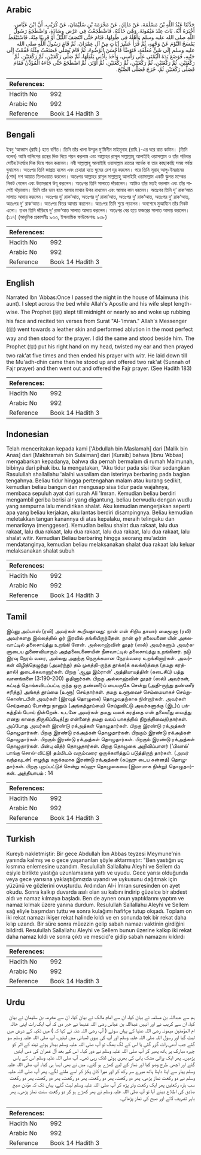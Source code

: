 ## Arabic


<div dir="rtl" lang="ar" style={{fontSize:'larger',backgroundColor:'#f8f9fa',padding:20}}>
حَدَّثَنَا عَبْدُ اللَّهِ بْنُ مَسْلَمَةَ، عَنْ مَالِكٍ، عَنْ مَخْرَمَةَ بْنِ سُلَيْمَانَ، عَنْ كُرَيْبٍ، أَنَّ ابْنَ عَبَّاسٍ، أَخْبَرَهُ أَنَّهُ، بَاتَ عِنْدَ مَيْمُونَةَ، وَهْىَ خَالَتُهُ، فَاضْطَجَعْتُ فِي عَرْضِ وِسَادَةٍ، وَاضْطَجَعَ رَسُولُ اللَّهِ صلى الله عليه وسلم وَأَهْلُهُ فِي طُولِهَا، فَنَامَ حَتَّى انْتَصَفَ اللَّيْلُ أَوْ قَرِيبًا مِنْهُ، فَاسْتَيْقَظَ يَمْسَحُ النَّوْمَ عَنْ وَجْهِهِ، ثُمَّ قَرَأَ عَشْرَ آيَاتٍ مِنْ آلِ عِمْرَانَ، ثُمَّ قَامَ رَسُولُ اللَّهِ صلى الله عليه وسلم إِلَى شَنٍّ مُعَلَّقَةٍ، فَتَوَضَّأَ فَأَحْسَنَ الْوُضُوءَ، ثُمَّ قَامَ يُصَلِّي فَصَنَعْتُ مِثْلَهُ فَقُمْتُ إِلَى جَنْبِهِ، فَوَضَعَ يَدَهُ الْيُمْنَى عَلَى رَأْسِي، وَأَخَذَ بِأُذُنِي يَفْتِلُهَا، ثُمَّ صَلَّى رَكْعَتَيْنِ، ثُمَّ رَكْعَتَيْنِ، ثُمَّ رَكْعَتَيْنِ، ثُمَّ رَكْعَتَيْنِ، ثُمَّ رَكْعَتَيْنِ، ثُمَّ رَكْعَتَيْنِ، ثُمَّ أَوْتَرَ، ثُمَّ اضْطَجَعَ حَتَّى جَاءَهُ الْمُؤَذِّنُ فَقَامَ فَصَلَّى رَكْعَتَيْنِ ثُمَّ، خَرَجَ فَصَلَّى الصُّبْحَ‏.‏
</div>
<div style={{backgroundColor:'#f8f9fa',padding:20, marginBottom: 10}}><table> <thead> <tr> <th>References:</th> <th></th> </tr> </thead> <tbody><tr><td>Hadith No</td><td>992</td></tr><tr><td>Arabic No</td><td>992</td></tr><tr><td>Reference</td><td>Book 14 Hadith 3</td></tr></tbody></table></div>

## Bengali


<div dir="ltr" lang="bn" style={{fontSize:'larger',backgroundColor:'#f8f9fa',padding:20}}>
ইবনু ‘আব্বাস (রাযি.) হতে বর্ণিত। তিনি তাঁর খালা উম্মুল মু‘মিনীন মাইমূনাহ (রাযি.)-এর ঘরে রাত কাটান। (তিনি বলেন) আমি বালিশের প্রস্থের দিক দিয়ে শয়ন করলাম এবং আল্লাহর রাসূল সাল্লাল্লাহু আলাইহি ওয়াসাল্লাম ও তাঁর পরিবার সেটির দৈর্ঘ্যের দিক দিয়ে শয়ন করলেন। নবী সাল্লাল্লাহু আলাইহি ওয়াসাল্লাম রাতের অর্ধেক বা তার কাছাকাছি সময় পর্যন্ত ঘুমালেন। অতঃপর তিনি জাগ্রত হলেন এবং চেহারা হতে ঘুমের রেশ দূর করলেন। পরে তিনি সূরাহ্ আলু-ইমরানের (শেষ) দশ আয়াত তিলাওয়াত করলেন। অতঃপর আল্লাহর রাসূল সাল্লাল্লাহু আলাইহি ওয়াসাল্লাম একটি ঝুলন্ত মশ্কের নিকট গেলেন এবং উত্তমরূপে উযূ করলেন। অতঃপর তিনি সালাতে দাঁড়ালেন। আমিও তাঁর মতই করলাম এবং তাঁর পাশেই দাঁড়ালাম। তিনি তাঁর ডান হাত আমার মাথার উপর রাখলেন এবং আমার কান ধরলেন। অতঃপর তিনি দু’ রাক‘আত সালাত আদায় করলেন। অতঃপর দু’ রাক‘আত, অতঃপর দু‘ রাকা’আত, অতঃপর দু‘ রাক‘আত, অতঃপর দু‘ রাক‘আত, অতঃপর দু’ রাক‘আত। অতঃপর বিতর আদায় করলেন। অতঃপর তিনি শুয়ে পড়লেন। অবশেষে মুআয্যিন তাঁর নিকট এলো। তখন তিনি দাঁড়িযে দু‘ রাক‘আত সালাত আদায় করলেন। অতঃপর বের হয়ে ফজরের সালাত আদায় করলেন। (১১৭) (আধুনিক প্রকাশনীঃ ৯৩৩, ইসলামিক ফাউন্ডেশনঃ ৯৩৮)
</div>
<div style={{backgroundColor:'#f8f9fa',padding:20, marginBottom: 10}}><table> <thead> <tr> <th>References:</th> <th></th> </tr> </thead> <tbody><tr><td>Hadith No</td><td>992</td></tr><tr><td>Arabic No</td><td>992</td></tr><tr><td>Reference</td><td>Book 14 Hadith 3</td></tr></tbody></table></div>

## English


<div dir="ltr" lang="en" style={{fontSize:'larger',backgroundColor:'#f8f9fa',padding:20}}>
Narrated Ibn 'Abbas:Once I passed the night in the house of Maimuna (his aunt). I slept across the bed while Allah's Apostle and his wife slept length-wise. The Prophet (ﷺ) slept till midnight or nearly so and woke up rubbing his face and recited ten verses from Surat "Al-'Imran." Allah's Messenger (ﷺ) went towards a leather skin and performed ablution in the most perfect way and then stood for the prayer. I did the same and stood beside him. The Prophet (ﷺ) put his right hand on my head, twisted my ear and then prayed two rak'at five times and then ended his prayer with witr. He laid down till the Mu'adh-dhin came then he stood up and offered two rak'at (Sunnah of Fajr prayer) and then went out and offered the Fajr prayer. (See Hadith 183)
</div>
<div style={{backgroundColor:'#f8f9fa',padding:20, marginBottom: 10}}><table> <thead> <tr> <th>References:</th> <th></th> </tr> </thead> <tbody><tr><td>Hadith No</td><td>992</td></tr><tr><td>Arabic No</td><td>992</td></tr><tr><td>Reference</td><td>Book 14 Hadith 3</td></tr></tbody></table></div>

## Indonesian


<div dir="ltr" lang="id" style={{fontSize:'larger',backgroundColor:'#f8f9fa',padding:20}}>
Telah menceritakan kepada kami ['Abdullah bin Maslamah] dari [Malik bin Anas] dari [Makhramah bin Sulaiman] dari [Kuraib] bahwa [Ibnu 'Abbas] mengabarkan kepadanya, bahwa dia pernah bermalam di rumah Maimunah, bibinya dari pihak ibu. Ia mengatakan, "Aku tidur pada sisi tikar sedangkan Rasulullah shallallahu 'alaihi wasallam dan isterinya berbaring pada bagian tengahnya. Beliau tidur hingga pertengahan malam atau kurang sedikit, kemudian beliau bangun dan mengusap sisa tidur pada wajahnya, membaca sepuluh ayat dari surah Ali 'Imran. Kemudian beliau berdiri mengambil geriba berisi air yang digantung, beliau berwudlu dengan wudlu yang sempurna lalu mendirikan shalat. Aku kemudian mengerjakan seperti apa yang beliau kerjakan, aku lantas berdiri disampingnya. Beliau kemudian meletakkan tangan kanannya di atas kepalaku, meraih telingaku dan menariknya (menggeser). Kemudian beliau shalat dua rakaat, lalu dua rakaat, lalu dua rakaat, lalu dua rakaat, lalu dua rakaat, lalu dua rakaat, lalu shalat witir. Kemudian Beliau berbaring hingga seorang mu'adzin mendatanginya, kemudian beliau melaksanakan shalat dua rakaat lalu keluar melaksanakan shalat subuh
</div>
<div style={{backgroundColor:'#f8f9fa',padding:20, marginBottom: 10}}><table> <thead> <tr> <th>References:</th> <th></th> </tr> </thead> <tbody><tr><td>Hadith No</td><td>992</td></tr><tr><td>Arabic No</td><td>992</td></tr><tr><td>Reference</td><td>Book 14 Hadith 3</td></tr></tbody></table></div>

## Tamil


<div dir="ltr" lang="ta" style={{fontSize:'larger',backgroundColor:'#f8f9fa',padding:20}}>
இப்னு அப்பாஸ் (ரலி) அவர்கள் கூறியதாவது: நான் என் சிறிய தாயார் மைமூனா (ரலி) அவர்களது இல்லத்தில் ஓர் இரவில் தங்கியிருந்தேன். நான் ஓர் தலையணை யின் அகலவாட்டில் தலைசாய்த்து உறங்கி னேன். அல்லாஹ்வின் தூதர் (ஸல்) அவர்களும் அவர்களுடைய துணைவியாரும் அத்தலையணையின் நீளவாட்டில் தலைசாய்த்து உறங்கினர். நடு இரவு நேரம் வரை, அல்லது அதற்கு நெருக்கமான நேரம்வரை உறங்கினார்கள். அவர்கள் விழித்தெழுந்து (அமர்ந்து) தம் முகத்தி-ருந்த தூக்க(க் கலக்க)த்தை (தமது கரத்தால்) துடைக்கலானார்கள். பிறகு ‘ஆலு இம்ரான்’ அத்தியாயத்தின் (கடைசிப்) பத்து வசனங்களை (3:190-200) ஓதினார்கள். பிறகு அல்லாஹ்வின் தூதர் (ஸல்) அவர்கள், கட்டித் தொங்கவிடப்பட்டி ருந்த ஒரு தண்ணீர்ப் பையருகே சென்று (அதி-ருந்து தண்ணீர் சரித்து) அங்கத் தூய்மை (உளூ) செய்தார்கள். தமது உளூவைச் செம்மையாகச் செய்துகொண்டபின் அவர்கள் (இரவுத் தொழுகை) தொழுவதற்காக நின்றார்கள். அவர்கள் செய்ததைப் போன்று நானும் (அங்கத்தூய்மை) செய்துவிட்டு அவர்களுக்கு (இட)ப் பக்கத்தில் போய் நின்றேன். உடனே அவர்கள் தமது வலக் கரத்தை என் தலைமீது வைத்து எனது காதை திருகிப்பிடித்(து என்னைத் தமது வலப் பாகத்தில் நிறுத்திவைத்)தார்கள். அப்போது அவர்கள் இரண்டு ரக்அத்கள் தொழுதார்கள். பிறகு இரண்டு ரக்அத்கள் தொழுதார்கள். பிறகு இரண்டு ரக்அத்கள் தொழுதார்கள். பிறகும் இரண்டு ரக்அத்கள் தொழுதார்கள். பிறகும் இரண்டு ரக்அத்கள் தொழுதார்கள். பிறகும் இரண்டு ரக்அத்கள் தொழுதார்கள். பின்பு வித்ர் தொழுதார்கள். பிறகு தொழுகை அறிவிப்பாளர் (‘பிலால்’ பாங்கு சொல்-விட்டு) தம்மிடம் வரும்வரை ஒருக்களித்துப் படுத்திருந் தார்கள். (அவர் வந்தவுடன்) எழுந்து சுருக்கமாக இரண்டு ரக்அத்கள் (சுப்ஹு டைய சுன்னத்) தொழுதார்கள். பிறகு புறப்பட்டுச் சென்று சுப்ஹு தொழுகையை (இமாமாக நின்று) தொழுதார்கள். அத்தியாயம் : 14
</div>
<div style={{backgroundColor:'#f8f9fa',padding:20, marginBottom: 10}}><table> <thead> <tr> <th>References:</th> <th></th> </tr> </thead> <tbody><tr><td>Hadith No</td><td>992</td></tr><tr><td>Arabic No</td><td>992</td></tr><tr><td>Reference</td><td>Book 14 Hadith 3</td></tr></tbody></table></div>

## Turkish


<div dir="ltr" lang="tr" style={{fontSize:'larger',backgroundColor:'#f8f9fa',padding:20}}>
Kureyb nakletmiştir: Bir gece Abdullah İbn Abbas teyzesi Meymune'nin yanında kalmış ve o gece yaşananları şöyle aktarmıştır: "Ben yastığın uç kısmına enlemesine uzandım. Resulullah Sallallahu Aleyhi ve Sellem da eşiyle birlikte yastığa uzunlamasına yattı ve uyudu. Gece yarısı olduğunda veya gece yarısına yaklaştığımızda uyandı ve uykusunu dağıtmak için yüzünü ve gözlerini ovuştur­du. Ardından Al-i İmran suresinden on ayet okudu. Sonra kalkıp duvarda asılı olan su kabını indirip güzelce bir abdest aldı ve namaz kılmaya başladı. Ben de aynen onun yaptıklarını yaptım ve namaz kılmak üzere yanına durdum. Resulullah Sallallahu Aleyhi ve Sellem sağ eliyle başımdan tuttu ve sonra kulağımı hafifçe tutup okşadı. Toplam on iki rekat namazı ikişer rekat halinde kıldı ve en sonunda tek bir rekat daha kılıp uzandı. Bir süre sonra müezzin gelip sabah namazı vaktinin girdiğini bildirdi. Resulullah Sallallahu Aleyhi ve Sellem bunun üzerine kalkıp iki rekat daha namaz kıldı ve sonra çıktı ve mescid'e gidip sabah namazını kıldırdı
</div>
<div style={{backgroundColor:'#f8f9fa',padding:20, marginBottom: 10}}><table> <thead> <tr> <th>References:</th> <th></th> </tr> </thead> <tbody><tr><td>Hadith No</td><td>992</td></tr><tr><td>Arabic No</td><td>992</td></tr><tr><td>Reference</td><td>Book 14 Hadith 3</td></tr></tbody></table></div>

## Urdu


<div dir="rtl" lang="ur" style={{fontSize:'larger',backgroundColor:'#f8f9fa',padding:20}}>
ہم سے عبداللہ بن مسلمہ نے بیان کیا، ان سے امام مالک نے بیان کیا، ان سے مخرمہ بن سلیمان نے بیان کیا، ان سے کریب نے اور انہیں عبداللہ بن عباس رضی اللہ عنہما نے خبر دی کہ آپ ایک رات اپنی خالہ ام المؤمنین میمونہ رضی اللہ عنہا کے یہاں سوئے ( آپ رضی اللہ عنہ نے کہا کہ ) میں تکیہ کے عرض میں لیٹ گیا اور رسول اللہ صلی اللہ علیہ وسلم اور آپ کی بیوی لمبائی میں لیٹیں، آپ صلی اللہ علیہ وسلم سو گئے جب آدھی رات گزر گئی یا اس کے لگ بھگ تو آپ صلی اللہ علیہ وسلم بیدار ہوئے نیند کے اثر کو چہرہ مبارک پر ہاتھ پھیر کر آپ صلی اللہ علیہ وسلم نے دور کیا۔ اس کے بعد آل عمران کی دس آیتیں پڑھیں۔ پھر ایک پرانی مشک پانی کی بھری ہوئی لٹک رہی تھی۔ آپ صلی اللہ علیہ وسلم اس کے پاس گئے اور اچھی طرح وضو کیا اور نماز کے لیے کھڑے ہو گئے۔ میں نے بھی ایسا ہی کیا۔ آپ صلی اللہ علیہ وسلم پیار سے اپنا داہنا ہاتھ میرے سر رکھ کر اور میرا کان پکڑ کر اسے ملنے لگے۔ پھر آپ صلی اللہ علیہ وسلم نے دو رکعت نماز پڑھی، پھر دو رکعت، پھر دو رکعت، پھر دو رکعت، پھر دو رکعت، پھر دو رکعت سب بارہ رکعتیں پھر ایک رکعت وتر پڑھ کر آپ صلی اللہ علیہ وسلم لیٹ گئے، یہاں تک کہ مؤذن صبح صادق کی اطلاع دینے آیا تو آپ صلی اللہ علیہ وسلم نے پھر کھڑے ہو کر دو رکعت سنت نماز پڑھی۔ پھر باہر تشریف لائے اور صبح کی نماز پڑھائی۔
</div>
<div style={{backgroundColor:'#f8f9fa',padding:20, marginBottom: 10}}><table> <thead> <tr> <th>References:</th> <th></th> </tr> </thead> <tbody><tr><td>Hadith No</td><td>992</td></tr><tr><td>Arabic No</td><td>992</td></tr><tr><td>Reference</td><td>Book 14 Hadith 3</td></tr></tbody></table></div>